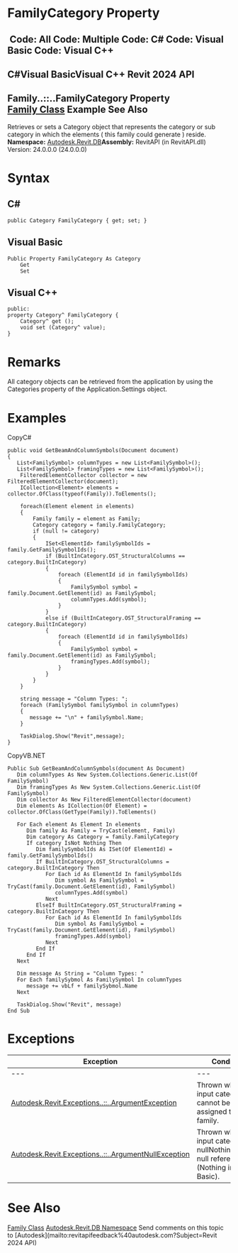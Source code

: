 # FamilyCategory Property

﻿
 Code: All Code: Multiple Code: C# Code: Visual Basic Code: Visual C++   
---  
C#Visual BasicVisual C++
Revit 2024 API  
---  
Family..::..FamilyCategory Property   
[Family Class](f51d019d-6ff3-692b-d1d2-b497cab564de.md "Family Class") Example See Also  
---  
Retrieves or sets a Category object that represents the category or sub category in which the elements ( this family could generate ) reside.
**Namespace:** [Autodesk.Revit.DB](87546ba7-461b-c646-cbb1-2cb8f5bff8b2.md "Autodesk.Revit.DB Namespace")**Assembly:** RevitAPI (in RevitAPI.dll) Version: 24.0.0.0 (24.0.0.0)
# Syntax
C#  
---  
```text
public Category FamilyCategory { get; set; }
```
  
Visual Basic  
---  
```text
Public Property FamilyCategory As Category
	Get
	Set
```
  
Visual C++  
---  
```text
public:
property Category^ FamilyCategory {
	Category^ get ();
	void set (Category^ value);
}
```
  
# Remarks
All category objects can be retrieved from the application by using the Categories property of the Application.Settings object.
# Examples
CopyC#
```text
public void GetBeamAndColumnSymbols(Document document)
{
   List<FamilySymbol> columnTypes = new List<FamilySymbol>();
   List<FamilySymbol> framingTypes = new List<FamilySymbol>();
    FilteredElementCollector collector = new FilteredElementCollector(document);
    ICollection<Element> elements = collector.OfClass(typeof(Family)).ToElements();

    foreach(Element element in elements)
    {
        Family family = element as Family;
        Category category = family.FamilyCategory;
        if (null != category)
        {
            ISet<ElementId> familySymbolIds = family.GetFamilySymbolIds();
            if (BuiltInCategory.OST_StructuralColumns == category.BuiltInCategory)
            {
                foreach (ElementId id in familySymbolIds)
                {
                    FamilySymbol symbol = family.Document.GetElement(id) as FamilySymbol;
                    columnTypes.Add(symbol);
                }
            }
            else if (BuiltInCategory.OST_StructuralFraming == category.BuiltInCategory)
            {
                foreach (ElementId id in familySymbolIds)
                {
                    FamilySymbol symbol = family.Document.GetElement(id) as FamilySymbol;
                    framingTypes.Add(symbol);
                }
            }
        }
    }

    string message = "Column Types: ";
    foreach (FamilySymbol familySymbol in columnTypes)
    {
       message += "\n" + familySymbol.Name;
    }

    TaskDialog.Show("Revit",message);
}
```

CopyVB.NET
```text
Public Sub GetBeamAndColumnSymbols(document As Document)
   Dim columnTypes As New System.Collections.Generic.List(Of FamilySymbol)
   Dim framingTypes As New System.Collections.Generic.List(Of FamilySymbol)
   Dim collector As New FilteredElementCollector(document)
   Dim elements As ICollection(Of Element) = collector.OfClass(GetType(Family)).ToElements()

   For Each element As Element In elements
      Dim family As Family = TryCast(element, Family)
      Dim category As Category = family.FamilyCategory
      If category IsNot Nothing Then
         Dim familySymbolIds As ISet(Of ElementId) = family.GetFamilySymbolIds()
         If BuiltInCategory.OST_StructuralColumns = category.BuiltInCategory Then
            For Each id As ElementId In familySymbolIds
               Dim symbol As FamilySymbol = TryCast(family.Document.GetElement(id), FamilySymbol)
               columnTypes.Add(symbol)
            Next
         ElseIf BuiltInCategory.OST_StructuralFraming = category.BuiltInCategory Then
            For Each id As ElementId In familySymbolIds
               Dim symbol As FamilySymbol = TryCast(family.Document.GetElement(id), FamilySymbol)
               framingTypes.Add(symbol)
            Next
         End If
      End If
   Next

   Dim message As String = "Column Types: "
   For Each familySybmol As FamilySymbol In columnTypes
      message += vbLf + familySybmol.Name
   Next

   TaskDialog.Show("Revit", message)
End Sub
```

# Exceptions
| Exception | Condition |
| --- | --- |
| --- | --- |
| [Autodesk.Revit.Exceptions..::..ArgumentException](2e6e4206-97a8-dd4b-df5d-4269f4bb6088.md "ArgumentException Class") | Thrown when the input category cannot be assigned to this family. |
| [Autodesk.Revit.Exceptions..::..ArgumentNullException](631e1424-60f4-929b-4e52-dda9dcd26316.md "ArgumentNullException Class") | Thrown when the input category is nullNothingnullptra null reference (Nothing in Visual Basic). |

# See Also
[Family Class](f51d019d-6ff3-692b-d1d2-b497cab564de.md "Family Class")
[Autodesk.Revit.DB Namespace](87546ba7-461b-c646-cbb1-2cb8f5bff8b2.md "Autodesk.Revit.DB Namespace")
Send comments on this topic to [Autodesk](mailto:revitapifeedback%40autodesk.com?Subject=Revit 2024 API)
